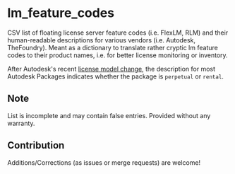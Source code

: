 lm_feature_codes
===========

CSV list of floating license server feature codes (i.e. FlexLM, RLM) and their human-readable descriptions for various vendors (i.e. Autodesk, TheFoundry). Meant as a dictionary to translate rather cryptic lm feature codes to their product names, i.e. for better license monitoring or inventory.

After Autodesk's recent [license model change](https://www.autodesk.com/products/perpetual-licenses), the description for most Autodesk Packages indicates whether the package is `perpetual` or `rental`.


Note
-------------
List is incomplete and may contain false entries. Provided without any warranty.


Contribution
-------------
Additions/Corrections (as issues or merge requests) are welcome!


